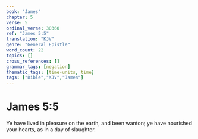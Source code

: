 ```yaml
---
book: "James"
chapter: 5
verse: 5
ordinal_verse: 30360
ref: "James 5:5"
translation: "KJV"
genre: "General Epistle"
word_count: 22
topics: []
cross_references: []
grammar_tags: [negation]
thematic_tags: [time-units, time]
tags: ["Bible","KJV","James"]
---
```


# James 5:5

Ye have lived in pleasure on the earth, and been wanton; ye have nourished your hearts, as in a day of slaughter.

